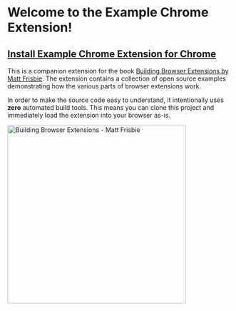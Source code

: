 # Welcome to the Example Chrome Extension!

## [Install Example Chrome Extension for Chrome](https://chrome.google.com/webstore/detail/browser-extension-explore/jnofdoejfipgalklopidpdeofjebihcf)

This is a companion extension for the book [Building Browser Extensions by Matt Frisbie](https://www.amazon.com/Building-Browser-Extensions-Create-Firefox-ebook/dp/B0BN578YT5?maas=maas_adg_BE8EBDC1A30DF0DDA752B166D20FD557_afap_abs&ref_=aa_maas&tag=maas). The extension contains a collection of open source examples demonstrating how
the various parts of browser extensions work.

In order to make the source code easy to understand, it intentionally
uses **zero** automated build tools. This means you can
clone this project and immediately load the extension into your browser
as-is.

<img alt="Building Browser Extensions - Matt Frisbie" src="https://raw.githubusercontent.com/msfrisbie/demo-browser-extension/master/images/bbx_cover.jpg" width="400">
